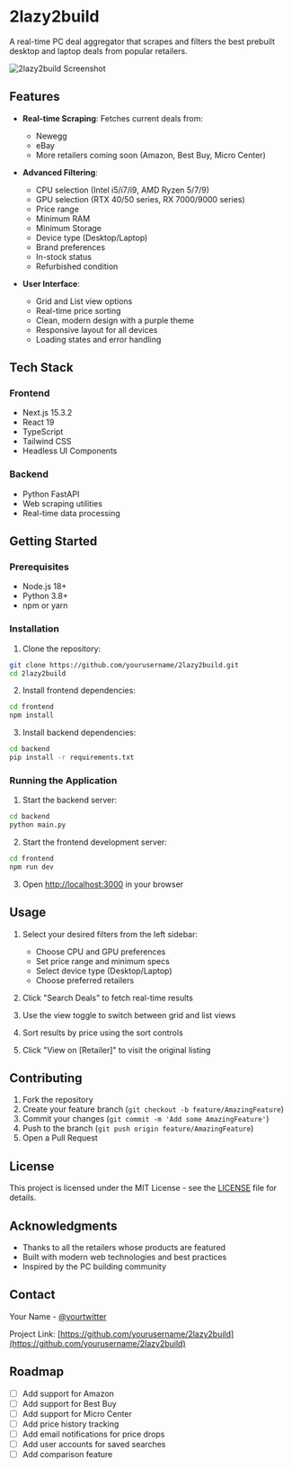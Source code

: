 # 2lazy2build

A real-time PC deal aggregator that scrapes and filters the best prebuilt desktop and laptop deals from popular retailers.

![2lazy2build Screenshot](screenshot.png)

## Features

- **Real-time Scraping**: Fetches current deals from:
  - Newegg
  - eBay
  - More retailers coming soon (Amazon, Best Buy, Micro Center)

- **Advanced Filtering**:
  - CPU selection (Intel i5/i7/i9, AMD Ryzen 5/7/9)
  - GPU selection (RTX 40/50 series, RX 7000/9000 series)
  - Price range
  - Minimum RAM
  - Minimum Storage
  - Device type (Desktop/Laptop)
  - Brand preferences
  - In-stock status
  - Refurbished condition

- **User Interface**:
  - Grid and List view options
  - Real-time price sorting
  - Clean, modern design with a purple theme
  - Responsive layout for all devices
  - Loading states and error handling

## Tech Stack

### Frontend
- Next.js 15.3.2
- React 19
- TypeScript
- Tailwind CSS
- Headless UI Components

### Backend
- Python FastAPI
- Web scraping utilities
- Real-time data processing

## Getting Started

### Prerequisites
- Node.js 18+
- Python 3.8+
- npm or yarn

### Installation

1. Clone the repository:
```bash
git clone https://github.com/yourusername/2lazy2build.git
cd 2lazy2build
```

2. Install frontend dependencies:
```bash
cd frontend
npm install
```

3. Install backend dependencies:
```bash
cd backend
pip install -r requirements.txt
```

### Running the Application

1. Start the backend server:
```bash
cd backend
python main.py
```

2. Start the frontend development server:
```bash
cd frontend
npm run dev
```

3. Open [http://localhost:3000](http://localhost:3000) in your browser

## Usage

1. Select your desired filters from the left sidebar:
   - Choose CPU and GPU preferences
   - Set price range and minimum specs
   - Select device type (Desktop/Laptop)
   - Choose preferred retailers

2. Click "Search Deals" to fetch real-time results

3. Use the view toggle to switch between grid and list views

4. Sort results by price using the sort controls

5. Click "View on [Retailer]" to visit the original listing

## Contributing

1. Fork the repository
2. Create your feature branch (`git checkout -b feature/AmazingFeature`)
3. Commit your changes (`git commit -m 'Add some AmazingFeature'`)
4. Push to the branch (`git push origin feature/AmazingFeature`)
5. Open a Pull Request

## License

This project is licensed under the MIT License - see the [LICENSE](LICENSE) file for details.

## Acknowledgments

- Thanks to all the retailers whose products are featured
- Built with modern web technologies and best practices
- Inspired by the PC building community

## Contact

Your Name - [@yourtwitter](https://twitter.com/yourtwitter)

Project Link: [https://github.com/yourusername/2lazy2build](https://github.com/yourusername/2lazy2build)

## Roadmap

- [ ] Add support for Amazon
- [ ] Add support for Best Buy
- [ ] Add support for Micro Center
- [ ] Add price history tracking
- [ ] Add email notifications for price drops
- [ ] Add user accounts for saved searches
- [ ] Add comparison feature 
